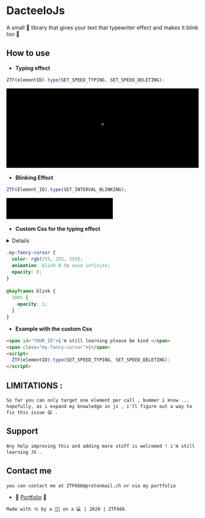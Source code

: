 # DacteeloJs

A small 💩 library that gives your text that typewriter effect and makes it blink too 😤

## How to use

- **Typing effect**

```javascript
ZTF(elementID).type(SET_SPEED_TYPING, SET_SPEED_DELETING);
```
![Screenshot](demo/dact.gif)


- **Blinking Effect**

```javascript
ZTF(Element_ID).type(SET_INTERVAL_BLINKING);
```

![Screenshot](demo/blinking.gif)

- **Custom Css for the typing effect**
<details>
  
  <p>For a more fancy look add the following css to animate the cursor</p>
  <p>The cursor won't appear by itself 🧙‍♂️, you should put it in a span or
  whatever tag you like as long as it's gonna be inline with the text. </p>
  <p>👉  |  👈</p>
  <p>Copy this in you css tag or file Or include the file i added , do as you please.</p>
</details>

```css
.my-fancy-cursor {
  color: rgb(255, 255, 255);
  animation: blink 0.5s ease infinite;
  opacity: 0;
}

@keyframes blink {
  100% {
    opacity: 1;
  }
}
```

- **Example with the custom Css**

```html
<span id="YOUR_ID">i'm still learning please be kind </span>
<span class="my-fancy-cursor">|</span>
<script>
  ZTF(elementID).type(SET_SPEED_TYPING, SET_SPEED_DELETING);
</script>
```

## LIMITATIONS :

```
So far you can only target one element per call , bummer i know ...
hopefully, as i expand my knowledge in js , i'll figure out a way to
fix this issue 😫 .
```

## Support

```
Any help improving this and adding more stuff is welcomed ! i'm still learning JS .
```

## Contact me

```
you can contact me at ZTF666@protonmail.ch or via my portfolio
```

- **💎** [Portfolio](https://ztfportfolio.web.app/) **💎**

```
Made with 💘 by a 👨‍💻 on a 💻 | 2020 | ZTF666
```
